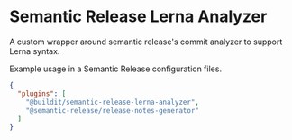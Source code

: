 # Semantic Release Lerna Analyzer

A custom wrapper around semantic release's commit analyzer to support Lerna syntax.

Example usage in a Semantic Release configuration files.

```json
{
  "plugins": [
    "@buildit/semantic-release-lerna-analyzer",
    "@semantic-release/release-notes-generator"
  ]
}
```
